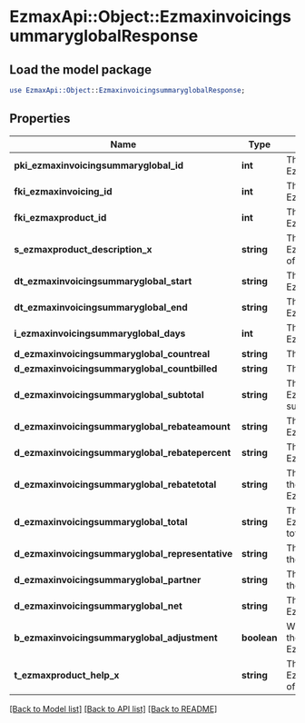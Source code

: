# EzmaxApi::Object::EzmaxinvoicingsummaryglobalResponse

## Load the model package
```perl
use EzmaxApi::Object::EzmaxinvoicingsummaryglobalResponse;
```

## Properties
Name | Type | Description | Notes
------------ | ------------- | ------------- | -------------
**pki_ezmaxinvoicingsummaryglobal_id** | **int** | The unique ID of the Ezmaxinvoicingsummaryglobal | [optional] 
**fki_ezmaxinvoicing_id** | **int** | The unique ID of the Ezmaxinvoicing | [optional] 
**fki_ezmaxproduct_id** | **int** | The unique ID of the Ezmaxproduct | 
**s_ezmaxproduct_description_x** | **string** | The description of the Ezmaxproduct in the language of the requester | 
**dt_ezmaxinvoicingsummaryglobal_start** | **string** | The start date for the Ezmaxinvoicingsummaryglobal | 
**dt_ezmaxinvoicingsummaryglobal_end** | **string** | The end date for the Ezmaxinvoicingsummaryglobal | 
**i_ezmaxinvoicingsummaryglobal_days** | **int** | The number of days for the Ezmaxinvoicingsummaryglobal | 
**d_ezmaxinvoicingsummaryglobal_countreal** | **string** | The count item calculated | 
**d_ezmaxinvoicingsummaryglobal_countbilled** | **string** | The count item billed | 
**d_ezmaxinvoicingsummaryglobal_subtotal** | **string** | The Ezmaxinvoicingsummaryglobal subtotal | 
**d_ezmaxinvoicingsummaryglobal_rebateamount** | **string** | The rebate amount for the Ezmaxinvoicingsummaryglobal | 
**d_ezmaxinvoicingsummaryglobal_rebatepercent** | **string** | The rebate percentage of the Ezmaxinvoicingsummaryglobal | 
**d_ezmaxinvoicingsummaryglobal_rebatetotal** | **string** | The rebate amount total for the Ezmaxinvoicingsummaryglobal | 
**d_ezmaxinvoicingsummaryglobal_total** | **string** | The Ezmaxinvoicingsummaryglobal total | 
**d_ezmaxinvoicingsummaryglobal_representative** | **string** | The amount of commission for the representative | [optional] 
**d_ezmaxinvoicingsummaryglobal_partner** | **string** | The amount of commission for the partner | [optional] 
**d_ezmaxinvoicingsummaryglobal_net** | **string** | The net amount of the Ezmaxinvoicingsummaryglobal | [optional] 
**b_ezmaxinvoicingsummaryglobal_adjustment** | **boolean** | Whether it is adjustment for the Ezmaxinvoicingsummaryglobal | 
**t_ezmaxproduct_help_x** | **string** | The help message of the Ezmaxproduct in the language of the requester | 

[[Back to Model list]](../README.md#documentation-for-models) [[Back to API list]](../README.md#documentation-for-api-endpoints) [[Back to README]](../README.md)


